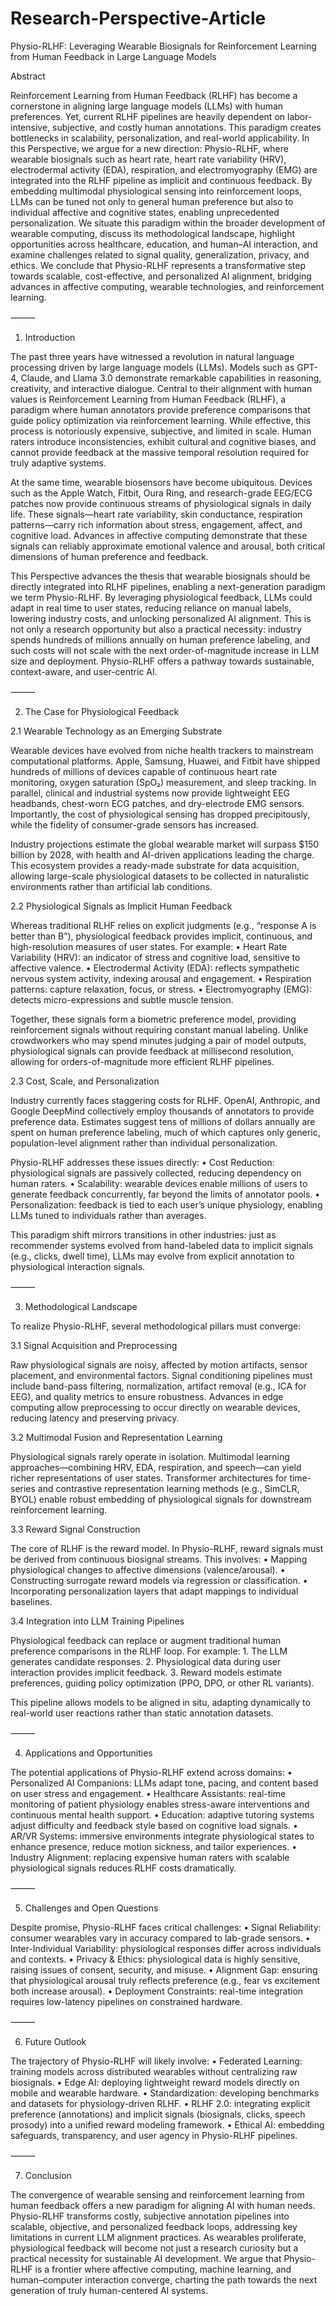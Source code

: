 # Research-Perspective-Article
Physio-RLHF: Leveraging Wearable Biosignals for Reinforcement Learning from Human Feedback in Large Language Models

Abstract

Reinforcement Learning from Human Feedback (RLHF) has become a cornerstone in aligning large language models (LLMs) with human preferences. Yet, current RLHF pipelines are heavily dependent on labor-intensive, subjective, and costly human annotations. This paradigm creates bottlenecks in scalability, personalization, and real-world applicability. In this Perspective, we argue for a new direction: Physio-RLHF, where wearable biosignals such as heart rate, heart rate variability (HRV), electrodermal activity (EDA), respiration, and electromyography (EMG) are integrated into the RLHF pipeline as implicit and continuous feedback. By embedding multimodal physiological sensing into reinforcement loops, LLMs can be tuned not only to general human preference but also to individual affective and cognitive states, enabling unprecedented personalization. We situate this paradigm within the broader development of wearable computing, discuss its methodological landscape, highlight opportunities across healthcare, education, and human–AI interaction, and examine challenges related to signal quality, generalization, privacy, and ethics. We conclude that Physio-RLHF represents a transformative step towards scalable, cost-effective, and personalized AI alignment, bridging advances in affective computing, wearable technologies, and reinforcement learning.

⸻

1. Introduction

The past three years have witnessed a revolution in natural language processing driven by large language models (LLMs). Models such as GPT-4, Claude, and Llama 3.0 demonstrate remarkable capabilities in reasoning, creativity, and interactive dialogue. Central to their alignment with human values is Reinforcement Learning from Human Feedback (RLHF), a paradigm where human annotators provide preference comparisons that guide policy optimization via reinforcement learning. While effective, this process is notoriously expensive, subjective, and limited in scale. Human raters introduce inconsistencies, exhibit cultural and cognitive biases, and cannot provide feedback at the massive temporal resolution required for truly adaptive systems.

At the same time, wearable biosensors have become ubiquitous. Devices such as the Apple Watch, Fitbit, Oura Ring, and research-grade EEG/ECG patches now provide continuous streams of physiological signals in daily life. These signals—heart rate variability, skin conductance, respiration patterns—carry rich information about stress, engagement, affect, and cognitive load. Advances in affective computing demonstrate that these signals can reliably approximate emotional valence and arousal, both critical dimensions of human preference and feedback.

This Perspective advances the thesis that wearable biosignals should be directly integrated into RLHF pipelines, enabling a next-generation paradigm we term Physio-RLHF. By leveraging physiological feedback, LLMs could adapt in real time to user states, reducing reliance on manual labels, lowering industry costs, and unlocking personalized AI alignment. This is not only a research opportunity but also a practical necessity: industry spends hundreds of millions annually on human preference labeling, and such costs will not scale with the next order-of-magnitude increase in LLM size and deployment. Physio-RLHF offers a pathway towards sustainable, context-aware, and user-centric AI.

⸻

2. The Case for Physiological Feedback

2.1 Wearable Technology as an Emerging Substrate

Wearable devices have evolved from niche health trackers to mainstream computational platforms. Apple, Samsung, Huawei, and Fitbit have shipped hundreds of millions of devices capable of continuous heart rate monitoring, oxygen saturation (SpO₂) measurement, and sleep tracking. In parallel, clinical and industrial systems now provide lightweight EEG headbands, chest-worn ECG patches, and dry-electrode EMG sensors. Importantly, the cost of physiological sensing has dropped precipitously, while the fidelity of consumer-grade sensors has increased.

Industry projections estimate the global wearable market will surpass $150 billion by 2028, with health and AI-driven applications leading the charge. This ecosystem provides a ready-made substrate for data acquisition, allowing large-scale physiological datasets to be collected in naturalistic environments rather than artificial lab conditions.

2.2 Physiological Signals as Implicit Human Feedback

Whereas traditional RLHF relies on explicit judgments (e.g., “response A is better than B”), physiological feedback provides implicit, continuous, and high-resolution measures of user states. For example:
	•	Heart Rate Variability (HRV): an indicator of stress and cognitive load, sensitive to affective valence.
	•	Electrodermal Activity (EDA): reflects sympathetic nervous system activity, indexing arousal and engagement.
	•	Respiration patterns: capture relaxation, focus, or stress.
	•	Electromyography (EMG): detects micro-expressions and subtle muscle tension.

Together, these signals form a biometric preference model, providing reinforcement signals without requiring constant manual labeling. Unlike crowdworkers who may spend minutes judging a pair of model outputs, physiological signals can provide feedback at millisecond resolution, allowing for orders-of-magnitude more efficient RLHF pipelines.

2.3 Cost, Scale, and Personalization

Industry currently faces staggering costs for RLHF. OpenAI, Anthropic, and Google DeepMind collectively employ thousands of annotators to provide preference data. Estimates suggest tens of millions of dollars annually are spent on human preference labeling, much of which captures only generic, population-level alignment rather than individual personalization.

Physio-RLHF addresses these issues directly:
	•	Cost Reduction: physiological signals are passively collected, reducing dependency on human raters.
	•	Scalability: wearable devices enable millions of users to generate feedback concurrently, far beyond the limits of annotator pools.
	•	Personalization: feedback is tied to each user’s unique physiology, enabling LLMs tuned to individuals rather than averages.

This paradigm shift mirrors transitions in other industries: just as recommender systems evolved from hand-labeled data to implicit signals (e.g., clicks, dwell time), LLMs may evolve from explicit annotation to physiological interaction signals.

⸻

3. Methodological Landscape

To realize Physio-RLHF, several methodological pillars must converge:

3.1 Signal Acquisition and Preprocessing

Raw physiological signals are noisy, affected by motion artifacts, sensor placement, and environmental factors. Signal conditioning pipelines must include band-pass filtering, normalization, artifact removal (e.g., ICA for EEG), and quality metrics to ensure robustness. Advances in edge computing allow preprocessing to occur directly on wearable devices, reducing latency and preserving privacy.

3.2 Multimodal Fusion and Representation Learning

Physiological signals rarely operate in isolation. Multimodal learning approaches—combining HRV, EDA, respiration, and speech—can yield richer representations of user states. Transformer architectures for time-series and contrastive representation learning methods (e.g., SimCLR, BYOL) enable robust embedding of physiological signals for downstream reinforcement learning.

3.3 Reward Signal Construction

The core of RLHF is the reward model. In Physio-RLHF, reward signals must be derived from continuous biosignal streams. This involves:
	•	Mapping physiological changes to affective dimensions (valence/arousal).
	•	Constructing surrogate reward models via regression or classification.
	•	Incorporating personalization layers that adapt mappings to individual baselines.

3.4 Integration into LLM Training Pipelines

Physiological feedback can replace or augment traditional human preference comparisons in the RLHF loop. For example:
	1.	The LLM generates candidate responses.
	2.	Physiological data during user interaction provides implicit feedback.
	3.	Reward models estimate preferences, guiding policy optimization (PPO, DPO, or other RL variants).

This pipeline allows models to be aligned in situ, adapting dynamically to real-world user reactions rather than static annotation datasets.

⸻

4. Applications and Opportunities

The potential applications of Physio-RLHF extend across domains:
	•	Personalized AI Companions: LLMs adapt tone, pacing, and content based on user stress and engagement.
	•	Healthcare Assistants: real-time monitoring of patient physiology enables stress-aware interventions and continuous mental health support.
	•	Education: adaptive tutoring systems adjust difficulty and feedback style based on cognitive load signals.
	•	AR/VR Systems: immersive environments integrate physiological states to enhance presence, reduce motion sickness, and tailor experiences.
	•	Industry Alignment: replacing expensive human raters with scalable physiological signals reduces RLHF costs dramatically.

⸻

5. Challenges and Open Questions

Despite promise, Physio-RLHF faces critical challenges:
	•	Signal Reliability: consumer wearables vary in accuracy compared to lab-grade sensors.
	•	Inter-Individual Variability: physiological responses differ across individuals and contexts.
	•	Privacy & Ethics: physiological data is highly sensitive, raising issues of consent, security, and misuse.
	•	Alignment Gap: ensuring that physiological arousal truly reflects preference (e.g., fear vs excitement both increase arousal).
	•	Deployment Constraints: real-time integration requires low-latency pipelines on constrained hardware.

⸻

6. Future Outlook

The trajectory of Physio-RLHF will likely involve:
	•	Federated Learning: training models across distributed wearables without centralizing raw biosignals.
	•	Edge AI: deploying lightweight reward models directly on mobile and wearable hardware.
	•	Standardization: developing benchmarks and datasets for physiology-driven RLHF.
	•	RLHF 2.0: integrating explicit preference (annotations) and implicit signals (biosignals, clicks, speech prosody) into a unified reward modeling framework.
	•	Ethical AI: embedding safeguards, transparency, and user agency in Physio-RLHF pipelines.

⸻

7. Conclusion

The convergence of wearable sensing and reinforcement learning from human feedback offers a new paradigm for aligning AI with human needs. Physio-RLHF transforms costly, subjective annotation pipelines into scalable, objective, and personalized feedback loops, addressing key limitations in current LLM alignment practices. As wearables proliferate, physiological feedback will become not just a research curiosity but a practical necessity for sustainable AI development. We argue that Physio-RLHF is a frontier where affective computing, machine learning, and human–computer interaction converge, charting the path towards the next generation of truly human-centered AI systems.
